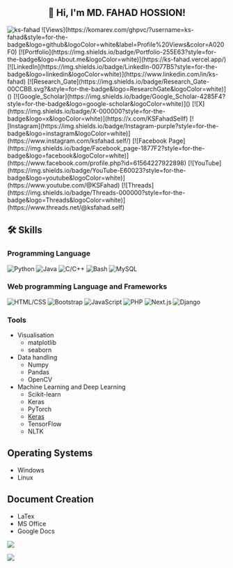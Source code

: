 <h2 align='center'>👋 Hi, I'm MD. FAHAD HOSSION! </h2> 

<img src="https://komarev.com/ghpvc/?username=ks-fahad&label=Profile%20Views&color=A020F0&style=flat" alt="ks-fahad" />
![Views](https://komarev.com/ghpvc/?username=ks-fahad&style=for-the-badge&logo=github&logoColor=white&label=Profile%20Views&color=A020F0) [![Portfolio](https://img.shields.io/badge/Portfolio-255E63?style=for-the-badge&logo=About.me&logoColor=white)](https://ks-fahad.vercel.app/) [![LinkedIn](https://img.shields.io/badge/LinkedIn-0077B5?style=for-the-badge&logo=linkedin&logoColor=white)](https://www.linkedin.com/in/ks-fahad) [![Research_Gate](https://img.shields.io/badge/Research_Gate-00CCBB.svg?&style=for-the-badge&logo=ResearchGate&logoColor=white)]()
[![Google_Scholar](https://img.shields.io/badge/Google_Scholar-4285F4?style=for-the-badge&logo=google-scholar&logoColor=white)]() [![X](https://img.shields.io/badge/X-000000?style=for-the-badge&logo=x&logoColor=white)](https://x.com/KSFahadSellf) [![Instagram](https://img.shields.io/badge/Instagram-purple?style=for-the-badge&logo=instagram&logoColor=white)](https://www.instagram.com/ksfahad.self/)    [![Facebook Page](https://img.shields.io/badge/Facebook_page-1877F2?style=for-the-badge&logo=facebook&logoColor=white)](https://www.facebook.com/profile.php?id=61564227922898) [![YouTube](https://img.shields.io/badge/YouTube-E60023?style=for-the-badge&logo=youtube&logoColor=white)](https://www.youtube.com/@KSFahad) [![Threads](https://img.shields.io/badge/Threads-000000?style=for-the-badge&logo=Threads&logoColor=white)](https://www.threads.net/@ksfahad.self)

## 🛠 Skills

### Programming Language
![Python](https://img.shields.io/badge/Python-Advanced-1877F2?style=for-the-badge&logo=python&logoColor=white)
![Java](https://img.shields.io/badge/Java-Advanced-yellow?style=for-the-badge&logo=java&logoColor=white)
![C/C++](https://img.shields.io/badge/C%2FC%2B%2B-Advanced-00599C?style=for-the-badge&logo=c%2B%2B&logoColor=white)
![Bash](https://img.shields.io/badge/Bash-Intermediate-121011?style=for-the-badge&logo=gnu-bash&logoColor=white)
![MySQL](https://img.shields.io/badge/MySQL-Expert-005C84?style=for-the-badge&logo=mysql&logoColor=white)

### Web programming Language and Frameworks
![HTML/CSS](https://img.shields.io/badge/HTML%2FCSS-Used-blue?style=for-the-badge&logo=java&logoColor=white)
![Bootstrap](https://img.shields.io/badge/Bootstrap-Used-blueviolet?style=for-the-badge&logo=java&logoColor=white)
![JavaScript](https://img.shields.io/badge/JavaScript-Used-yellow?style=for-the-badge&logo=java&logoColor=white)
![PHP](https://img.shields.io/badge/PHP-Used-purple?style=for-the-badge&logo=java&logoColor=white)
![Next.js](https://img.shields.io/badge/Next.js-Used-black?style=for-the-badge&logo=java&logoColor=white)
![Django](https://img.shields.io/badge/Django-Used-green?style=for-the-badge&logo=java&logoColor=white)

### Tools
- Visualisation
  - matplotlib
  - seaborn
- Data handling
  - Numpy
  - Pandas
  - OpenCV
- Machine Learning and Deep Learning
  - Scikit-learn
  - Keras
  - PyTorch
  - [Keras](https://img.shields.io/badge/Keras-FF0000?style=for-the-badge&logo=keras&logoColor=white)
  - TensorFlow
  - NLTK

## Operating Systems
- Windows
- Linux

## Document Creation
- LaTex
- MS Office
- Google Docs


![](https://github-profile-trophy.vercel.app/?username=ks-fahad)

![](https://github-readme-activity-graph.vercel.app/graph?username=ks-fahad&theme=react-dark)
